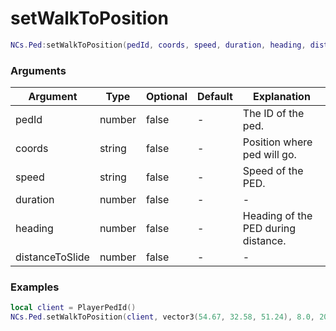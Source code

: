 # setWalkToPosition

```lua
NCs.Ped:setWalkToPosition(pedId, coords, speed, duration, heading, distanceToSlide)
```

### Arguments
| Argument        | Type   | Optional   | Default | Explanation                         |
|-----------------|--------|------------|---------|-------------------------------------|
| pedId           | number | false      | -       | The ID of the ped.                  |
| coords          | string | false      | -       | Position where ped will go.         |
| speed           | string | false      | -       | Speed of the PED.                   |
| duration        | number | false      | -       | -                                   |
| heading         | number | false      | -       | Heading of the PED during distance. |
| distanceToSlide | number | false      | -       | -                                   |

### Examples
```lua
local client = PlayerPedId()
NCs.Ped.setWalkToPosition(client, vector3(54.67, 32.58, 51.24), 8.0, 2000, 90.0, 8.0)
```